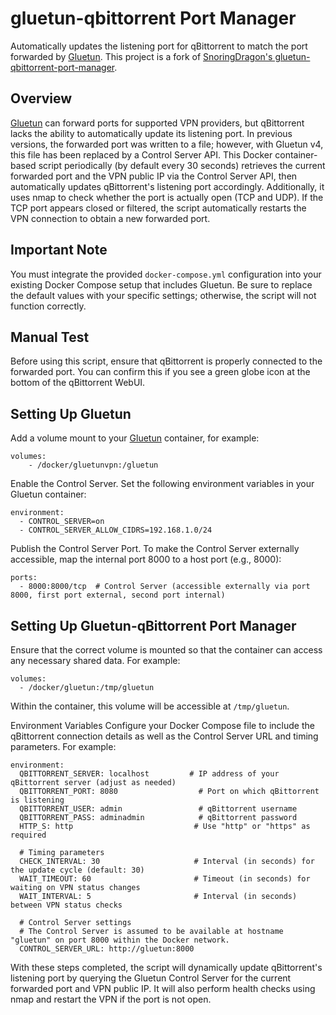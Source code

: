 # gluetun-qbittorrent Port Manager
Automatically updates the listening port for qBittorrent to match the port forwarded by [Gluetun](https://github.com/qdm12/gluetun/). This project is a fork of [SnoringDragon's gluetun-qbittorrent-port-manager](https://github.com/SnoringDragon/gluetun-qbittorrent-port-manager).

## Overview
[Gluetun](https://github.com/qdm12/gluetun/)  can forward ports for supported VPN providers, but qBittorrent lacks the ability to automatically update its listening port. In previous versions, the forwarded port was written to a file; however, with Gluetun v4, this file has been replaced by a Control Server API. This Docker container-based script periodically (by default every 30 seconds) retrieves the current forwarded port and the VPN public IP via the Control Server API, then automatically updates qBittorrent's listening port accordingly. Additionally, it uses nmap to check whether the port is actually open (TCP and UDP). If the TCP port appears closed or filtered, the script automatically restarts the VPN connection to obtain a new forwarded port.

## Important Note
You must integrate the provided `docker-compose.yml` configuration into your existing Docker Compose setup that includes Gluetun. Be sure to replace the default values with your specific settings; otherwise, the script will not function correctly.

## Manual Test
Before using this script, ensure that qBittorrent is properly connected to the forwarded port. You can confirm this if you see a green globe icon at the bottom of the qBittorrent WebUI.

##  Setting Up Gluetun
Add a volume mount to your [Gluetun](https://github.com/qdm12/gluetun/) container, for example:
```
volumes:
    - /docker/gluetunvpn:/gluetun
```
Enable the Control Server. Set the following environment variables in your Gluetun container:
```
environment:
  - CONTROL_SERVER=on
  - CONTROL_SERVER_ALLOW_CIDRS=192.168.1.0/24
```
Publish the Control Server Port. To make the Control Server externally accessible, map the internal port 8000 to a host port (e.g., 8000):
```
ports:
  - 8000:8000/tcp  # Control Server (accessible externally via port 8000, first port external, second port internal)
```

## Setting Up Gluetun-qBittorrent Port Manager
Ensure that the correct volume is mounted so that the container can access any necessary shared data. For example:
```
volumes:
  - /docker/gluetun:/tmp/gluetun
```
Within the container, this volume will be accessible at `/tmp/gluetun`.

Environment Variables
Configure your Docker Compose file to include the qBittorrent connection details as well as the Control Server URL and timing parameters. For example:
```
environment:
  QBITTORRENT_SERVER: localhost         # IP address of your qBittorrent server (adjust as needed)
  QBITTORRENT_PORT: 8080                  # Port on which qBittorrent is listening
  QBITTORRENT_USER: admin                 # qBittorrent username
  QBITTORRENT_PASS: adminadmin            # qBittorrent password
  HTTP_S: http                           # Use "http" or "https" as required
  
  # Timing parameters
  CHECK_INTERVAL: 30                     # Interval (in seconds) for the update cycle (default: 30)
  WAIT_TIMEOUT: 60                       # Timeout (in seconds) for waiting on VPN status changes
  WAIT_INTERVAL: 5                       # Interval (in seconds) between VPN status checks

  # Control Server settings
  # The Control Server is assumed to be available at hostname "gluetun" on port 8000 within the Docker network.
  CONTROL_SERVER_URL: http://gluetun:8000

```
With these steps completed, the script will dynamically update qBittorrent's listening port by querying the Gluetun Control Server for the current forwarded port and VPN public IP. It will also perform health checks using nmap and restart the VPN if the port is not open.
